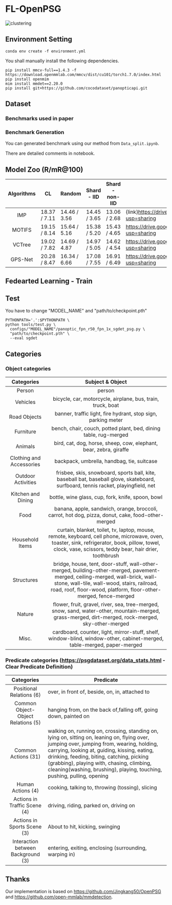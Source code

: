 # FL-OpenPSG

![clustering](https://github.com/Seung-B/FL-OpenPSG/assets/14955366/cdc892e9-9c9c-451c-a86f-53af9a8f81af)

## Environment Setting
```
conda env create -f environment.yml
```
You shall manually install the following dependencies.
```
pip install mmcv-full==1.4.3 -f https://download.openmmlab.com/mmcv/dist/cu101/torch1.7.0/index.html
pip install openmim
mim install mmdet==2.20.0
pip install git+https://github.com/cocodataset/panopticapi.git
```


## Dataset
### Benchmarks used in paper

### Benchmark Generation
You can generated benchmark using our method from ```Data_split.ipynb```.

There are detailed comments in notebook.

## Model Zoo (R/mR@100)
| Algorithms | CL           | Random         | Shard - IID    | Shard - non-IID  | Model Link |
|:----------:|--------------|----------------|----------------|------------------|------------|
|     IMP    | 18.37 / 7.11 | 14.46 / 3.56   | 14.45 / 3.65   | 13.06 / 2.68     | {link}https://drive.google.com/drive/folders/1cA7xH_14gxhLU9s_uCv5euTRbL8b4lVG?usp=sharing |
|   MOTIFS   | 19.15 / 8.14 | 15.64 / 5.16   | 15.38 / 5.20   | 15.43 / 4.65     | https://drive.google.com/drive/folders/1DR48e7wpavSJGP-eIwKcrydUAv83Wema?usp=sharing |
|   VCTree   | 19.02 / 7.82 | 14.69 / 4.87   | 14.97 / 5.05   | 14.62 / 4.54     | https://drive.google.com/drive/folders/1OA3ULh_I8q5L9p9T-YpU_kE-HS2UIFKQ?usp=sharing |
|   GPS-Net  | 20.28 / 8.47 | 16.34 / 6.66   | 17.08 / 7.55   | 16.91 / 6.49     | https://drive.google.com/drive/folders/1-khoMgN5Iuwt_YiJNnrS3hKOAriT93kG?usp=sharing |

## Fedearted Learning - Train




## Test
You have to change "MODEL_NAME" and "path/to/checkpoint.pth"
```
PYTHONPATH='.':$PYTHONPATH \
python tools/test.py \
  configs/"MODEL_NAME"/panoptic_fpn_r50_fpn_1x_sgdet_psg.py \
  "path/to/checkpoint.pth" \
  --eval sgdet
```


## Categories
### Object categories
|        Categories        |                           Subject &amp; Object                           |
|:------------------------:|:------------------------------------------------------------------------:|
|          Person          |                                  person                                  |
|         Vehicles         |        bicycle, car, motorcycle, airplane, bus, train, truck, boat       |
|       Road Objects       |       banner, traffic light, fire hydrant, stop sign, parking meter      |
|         Furniture        |     bench, chair, couch, potted plant, bed, dining table, rug-merged     |
|          Animals         |     bird, cat, dog, horse, sheep, cow, elephant, bear, zebra, giraffe    |
| Clothing and Accessories |                backpack, umbrella, handbag, tie, suitcase                |
|    Outdoor Activities    |        frisbee, skis, snowboard, sports ball, kite, baseball bat, baseball glove, skateboard, surfboard, tennis racket, playingfield, net |
|    Kitchen and Dining    |             bottle, wine glass, cup, fork, knife, spoon, bowl            |
|           Food           |            banana, apple, sandwich, orange, broccoli, carrot, hot dog, pizza, donut, cake, food-other-merged              |
|      Household Items     |      curtain, blanket, toilet, tv, laptop, mouse, remote, keyboard, cell phone, microwave, oven, toaster, sink, refrigerator, book, pillow, towel, clock, vase, scissors, teddy bear, hair drier, toothbrush |
|        Structures        |           bridge, house, tent, door-stuff, wall-other-merged, building-other-merged, pavement-merged, ceiling-merged, wall-brick, wall-stone, wall-tile, wall-wood, stairs, railroad, road, roof, floor-wood, platform, floor-other-merged, fence-merged    |
|          Nature          |        flower, fruit, gravel, river, sea, tree-merged, snow, sand, water-other, mountain-merged, grass-merged, dirt-merged, rock-merged, sky-other-merged                      |
|           Misc.          |       cardboard, counter, light, mirror-stuff, shelf, window-blind, window-other, cabinet-merged, table-merged, paper-merged         |

### Predicate categories (https://psgdataset.org/data_stats.html - Clear Predicate Definition)
|             Categories             | Predicate                                                                                                                                                                                                                                                                                                                                                       |
|:----------------------------------:|-----------------------------------------------------------------------------------------------------------------------------------------------------------------------------------------------------------------------------------------------------------------------------------------------------------------------------------------------------------------|
|      Positional Relations (6)      | over, in front of, beside, on, in, attached to                                                                                                                                                                                                                                                                                                                  |
| Common Object-Object Relations (5) | hanging from, on the back of,falling off, going down, painted on                                                                                                                                                                                                                                                                                                |
|         Common Actions (31)        | walking on, running on, crossing, standing on, lying on, sitting on, leaning on, flying over, jumping over, jumping from, wearing, holding, carrying, looking at, guiding, kissing, eating, drinking, feeding, biting, catching, picking (grabbing), playing with, chasing, climbing, cleaning(washing, brushing), playing, touching, pushing, pulling, opening |
|          Human Actions (4)         | cooking, talking to, throwing (tossing), slicing                                                                                                                                                                                                                                                                                                                |
| Actions in Traffic Scene (4)       | driving, riding, parked on, driving on                                                                                                                                                                                                                                                                                                                          |
| Actions in Sports Scene (3)        | About to hit, kicking, swinging                                                                                                                                                                                                                                                                                                                                 |
| Interaction between Background (3) | entering, exiting, enclosing (surrounding, warping in)                                                                                                                                                                                                                                                                                                          |


## Thanks
Our implementation is based on https://github.com/Jingkang50/OpenPSG and https://github.com/open-mmlab/mmdetection.
